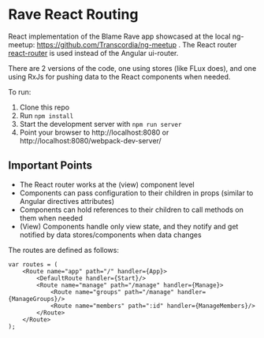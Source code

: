 Rave React Routing
==================

React implementation of the Blame Rave app showcased at the local ng-meetup: https://github.com/Transcordia/ng-meetup .
The React router [react-router](https://github.com/rackt/react-router) is used instead of the Angular ui-router.

There are 2 versions of the code, one using stores (like FLux does), and one using RxJs for pushing data to the React
components when needed.

To run:

1. Clone this repo
2. Run `npm install`
3. Start the development server with `npm run server`
4. Point your browser to http://localhost:8080 or http://localhost:8080/webpack-dev-server/

Important Points
----------------
* The React router works at the (view) component level
* Components can pass configuration to their children in props (similar to Angular directives attributes)
* Components can hold references to their children to call methods on them when needed
* (View) Components handle only view state, and they notify and get notified by data stores/components when data changes

The routes are defined as follows:

    var routes = (
        <Route name="app" path="/" handler={App}>
            <DefaultRoute handler={Start}/>
            <Route name="manage" path="/manage" handler={Manage}>
                <Route name="groups" path="/manage" handler={ManageGroups}/>
                <Route name="members" path=":id" handler={ManageMembers}/>
            </Route>
        </Route>
    );

